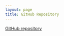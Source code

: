 ```yaml
---
layout: page
title: GitHub Repository
---
```


[GitHub repository](https://github.com/moultz/londoncancer) 
